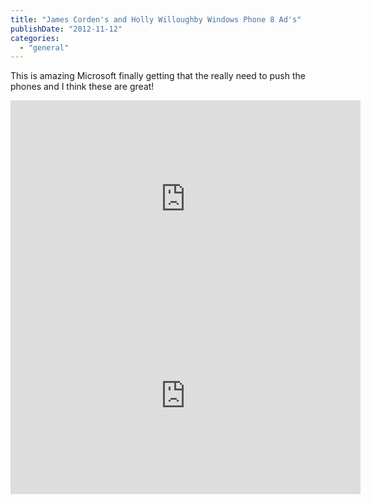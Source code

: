 ```yaml
---
title: "James Corden's and Holly Willoughby Windows Phone 8 Ad's"
publishDate: "2012-11-12"
categories: 
  - "general"
---
```


This is amazing Microsoft finally getting that the really need to push the phones and I think these are great!

<iframe src="http://www.youtube.com/embed/Y8PPxEkkYfE?rel=0" height="315" width="560" allowfullscreen frameborder="0"></iframe>

<iframe src="http://www.youtube.com/embed/N6xI7Q-9o3M?rel=0" height="315" width="560" allowfullscreen frameborder="0"></iframe>
